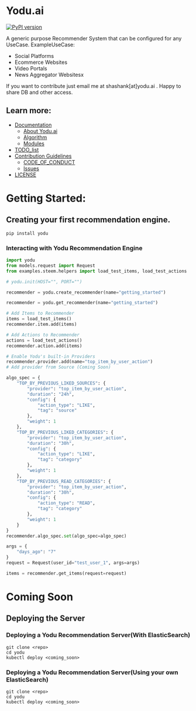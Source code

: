 # Yodu.ai

[![PyPI version](https://badge.fury.io/py/yodu.svg)](https://badge.fury.io/py/yodu)

A generic purpose Recommender System that can be configured for any UseCase.
ExampleUseCase:

- Social Platforms
- Ecommerce Websites
- Video Portals
- News Aggregator Websitesx

If you want to contribute just email me at shashank[at]yodu.ai . Happy to share DB and other access.

## Learn more:

- [Documentation](https://github.com/thegeeklabs/yodu.ai/tree/dev/docs)
    - [About Yodu.ai](https://github.com/thegeeklabs/yodu.ai/blob/dev/docs/ABOUT.md)
    - [Algorithm](https://github.com/thegeeklabs/yodu.ai/blob/dev/docs/ALGORITHM.md)
    - [Modules](https://github.com/thegeeklabs/yodu.ai/blob/dev/docs/MODULES.md)
- [TODO_list](https://github.com/thegeeklabs/yodu.ai/blob/dev/docs/TO_DO.md)
- [Contribution Guidelines](https://github.com/thegeeklabs/yodu.ai/blob/dev/CONTRIBUTING.md)
    - [CODE_OF_CONDUCT](https://github.com/thegeeklabs/yodu.ai/blob/dev/CODE_OF_CONDUCT.md)
    - [Issues](https://github.com/thegeeklabs/yodu.ai/blob/dev/docs/contributing/issues.md)
- [LICENSE](https://github.com/thegeeklabs/yodu.ai/blob/dev/LICENSE)

# Getting Started:

## Creating your first recommendation engine.

    pip install yodu

### Interacting with Yodu Recommendation Engine

```python
import yodu
from models.request import Request
from examples.steem.helpers import load_test_items, load_test_actions

# yodu.init(HOST="", PORT="")

recommender = yodu.create_recommender(name="getting_started")

recommender = yodu.get_recommender(name="getting_started")

# Add Items to Recommender
items = load_test_items()
recommender.item.add(items)

# Add Actions to Recommender
actions = load_test_actions()
recommender.action.add(items)

# Enable Yodu's built-in Providers
recommender.provider.add(name="top_item_by_user_action")
# Add provider from Source (Coming Soon)

algo_spec = {
    "TOP_BY_PREVIOUS_LIKED_SOURCES": {
        "provider": "top_item_by_user_action",
        "duration": "24h",
        "config": {
            "action_type": "LIKE",
            "tag": "source"
        },
        "weight": 1
    },
    "TOP_BY_PREVIOUS_LIKED_CATEGORIES": {
        "provider": "top_item_by_user_action",
        "duration": "30h",
        "config": {
            "action_type": "LIKE",
            "tag": "category"
        },
        "weight": 1
    },
    "TOP_BY_PREVIOUS_READ_CATEGORIES": {
        "provider": "top_item_by_user_action",
        "duration": "30h",
        "config": {
            "action_type": "READ",
            "tag": "category"
        },
        "weight": 1
    }
}
recommender.algo_spec.set(algo_spec=algo_spec)

args = {
    "days_ago": "7"
}
request = Request(user_id="test_user_1", args=args)

items = recommender.get_items(request=request)
```

# Coming Soon

## Deploying the Server

### Deploying a Yodu Recommendation Server(With ElasticSearch)

```
git clone <repo>
cd yodu
kubectl deploy <coming_soon>
```

### Deploying a Yodu Recommendation Server(Using your own ElasticSearch)

```
git clone <repo>
cd yodu
kubectl deploy <coming_soon>
```